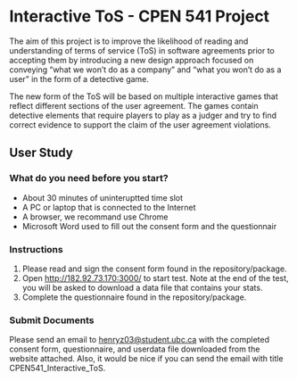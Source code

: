 # Interactive ToS - CPEN 541 Project

The aim of this project is to improve the likelihood of reading and understanding of terms of service (ToS) in software agreements prior to accepting them by introducing a new design approach focused on conveying “what we won’t do as a company” and “what you won’t do as a user” in the form of a detective game.  

The new form of the ToS will be based on multiple interactive games that reflect different sections of the user agreement. The games contain detective elements that require players to play as a judger and try to find correct evidence to support the claim of the user agreement violations.  


## User Study

### What do you need before you start?
* About 30 minutes of uninteruptted time slot
* A PC or laptop that is connected to the Internet
* A browser, we recommand use Chrome
* Microsoft Word used to fill out the consent form and the questionnair

### Instructions
1. Please read and sign the consent form found in the repository/package. 
1. Open http://182.92.73.170:3000/ to start test. Note at the end of the test, you will be asked to download a data file that contains your stats.
1. Complete the questionnaire found in the repository/package.  

### Submit Documents

Please send an email to henryz03@student.ubc.ca with the completed consent form, questionnaire, and userdata file downloaded from the website attached. Also, it would be nice if you can send the email with title CPEN541_Interactive_ToS.
